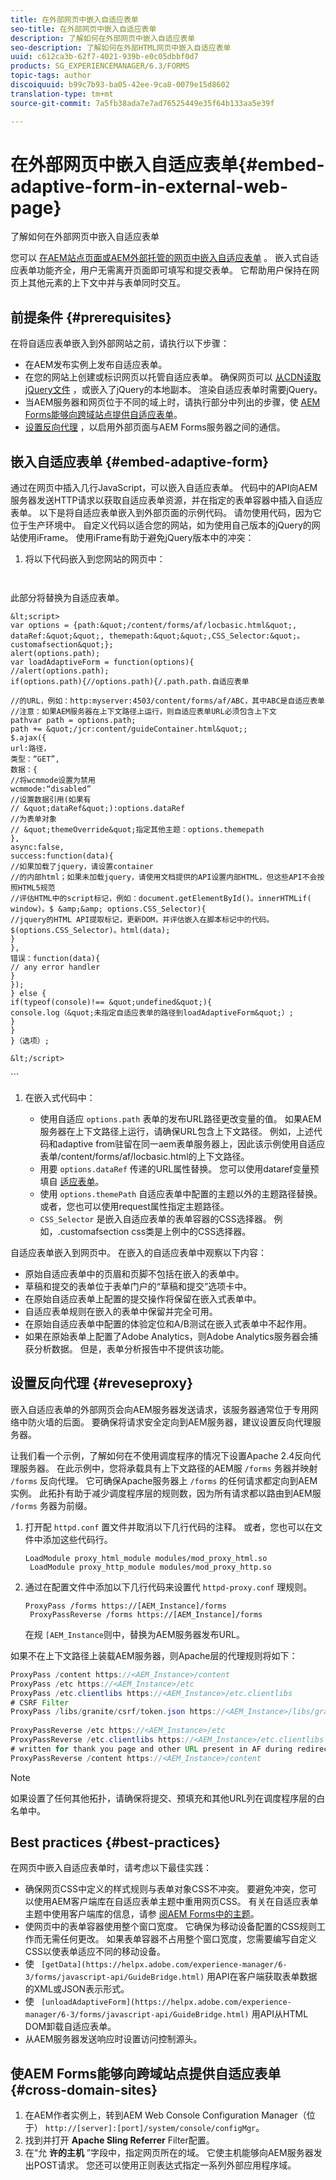 ```yaml
---
title: 在外部网页中嵌入自适应表单
seo-title: 在外部网页中嵌入自适应表单
description: 了解如何在外部网页中嵌入自适应表单
seo-description: 了解如何在外部HTML网页中嵌入自适应表单
uuid: c612ca3b-62f7-4021-939b-e0c05dbbf0d7
products: SG_EXPERIENCEMANAGER/6.3/FORMS
topic-tags: author
discoiquuid: b99c7b93-ba05-42ee-9ca8-0079e15d8602
translation-type: tm+mt
source-git-commit: 7a5fb38ada7e7ad76525449e35f64b133aa5e39f

---
```



# 在外部网页中嵌入自适应表单{#embed-adaptive-form-in-external-web-page}

了解如何在外部网页中嵌入自适应表单

您可以 [在AEM站点页面或AEM外部托管的网页中嵌入自适应表单](/help/forms/using/embed-adaptive-form-aem-sites.md) 。 嵌入式自适应表单功能齐全，用户无需离开页面即可填写和提交表单。 它帮助用户保持在网页上其他元素的上下文中并与表单同时交互。

## 前提条件 {#prerequisites}

在将自适应表单嵌入到外部网站之前，请执行以下步骤：

* 在AEM发布实例上发布自适应表单。
* 在您的网站上创建或标识网页以托管自适应表单。 确保网页可以 [从CDN读取jQuery文件](https://ajax.googleapis.com/ajax/libs/jquery/3.3.1/jquery.min.js) ，或嵌入了jQuery的本地副本。 渲染自适应表单时需要jQuery。
* 当AEM服务器和网页位于不同的域上时，请执行部分中列出的步骤，使 [AEM Forms能够向跨域站点提供自适应表单](#cross-domain-sites)。
* [设置反向代理](#reveseproxy) ，以启用外部页面与AEM Forms服务器之间的通信。

## 嵌入自适应表单 {#embed-adaptive-form}

通过在网页中插入几行JavaScript，可以嵌入自适应表单。 代码中的API向AEM服务器发送HTTP请求以获取自适应表单资源，并在指定的表单容器中插入自适应表单。 以下是将自适应表单嵌入到外部页面的示例代码。 请勿使用代码，因为它位于生产环境中。 自定义代码以适合您的网站，如为使用自己版本的jQuery的网站使用iFrame。 使用iFrame有助于避免jQuery版本中的冲突：


1. 将以下代码嵌入到您网站的网页中：

   ```
   
   
<!doctype html>
<html>
  <head><meta http-equiv="Content-Type" content="text/html; charset=UTF-8">
    <title>这是网页的标题！</title>
    <script src="https://ajax.googleapis.com/ajax/libs/jquery/3.3.1/jquery.min.js"></script>
  </head>
  <body>
  <div class="customafsection"/>
    <p>此部分将替换为自适应表单。</p>


    &lt;script>
    var options = {path:&quot;/content/forms/af/locbasic.html&quot;, dataRef:&quot;&quot;, themepath:&quot;&quot;,CSS_Selector:&quot;。customafsection&quot;};
    alert(options.path);
    var loadAdaptiveForm = function(options){
    //alert(options.path);
    if(options.path){//options.path){/.path.path.自适应表单
    
    //的URL，例如：http:myserver:4503/content/forms/af/ABC，其中ABC是自适应表单
    //注意：如果AEM服务器在上下文路径上运行，则自适应表单URL必须包含上下文
    pathvar path = options.path;
    path += &quot;/jcr:content/guideContainer.html&quot;;
    $.ajax({
    url:路径，
    类型：“GET”,
    数据：{
    //将wcmmode设置为禁用
    wcmmode:“disabled”
    //设置数据引用(如果有
    // &quot;dataRef&quot;):options.dataRef
    //为表单对象
    // &quot;themeOverride&quot;指定其他主题：options.themepath
    },
    async:false,
    success:function(data){
    //如果加载了jquery，请设置container
    //的内部html；如果未加载jquery，请使用文档提供的API设置内部HTML，但这些API不会按照HTML5规范
    //评估HTML中的script标记，例如：document.getElementById()。innerHTMLif(
    window)。$ &amp;&amp; options.CSS_Selector){
    //jquery的HTML API提取标记，更新DOM，并评估嵌入在脚本标记中的代码。
    $(options.CSS_Selector)。html(data);
    }
    },
    错误：function(data){
    // any error handler
    }
    });
    } else {
    if(typeof(console)!== &quot;undefined&quot;){
    console.log（&quot;未指定自适应表单的路径到loadAdaptiveForm&quot;）;
    }
    }
    }（选项）;
    
    &lt;/script>
</body>
</html>
   ```

1. 在嵌入式代码中：

   * 使用自适应 `options.path` 表单的发布URL路径更改变量的值。 如果AEM服务器在上下文路径上运行，请确保URL包含上下文路径。 例如，上述代码和adaptive from驻留在同一aem表单服务器上，因此该示例使用自适应表单/content/forms/af/locbasic.html的上下文路径。
   * 用要 `options.dataRef` 传递的URL属性替换。 您可以使用dataref变量预填自 [适应表单](/help/forms/using/prepopulate-adaptive-form-fields.md)。
   * 使用 `options.themePath` 自适应表单中配置的主题以外的主题路径替换。 或者，您也可以使用request属性指定主题路径。
   * `CSS_Selector` 是嵌入自适应表单的表单容器的CSS选择器。 例如，.customafsection css类是上例中的CSS选择器。

自适应表单嵌入到网页中。 在嵌入的自适应表单中观察以下内容：

* 原始自适应表单中的页眉和页脚不包括在嵌入的表单中。
* 草稿和提交的表单位于表单门户的“草稿和提交”选项卡中。
* 在原始自适应表单上配置的提交操作将保留在嵌入式表单中。
* 自适应表单规则在嵌入的表单中保留并完全可用。
* 在原始自适应表单中配置的体验定位和A/B测试在嵌入式表单中不起作用。
* 如果在原始表单上配置了Adobe Analytics，则Adobe Analytics服务器会捕获分析数据。 但是，表单分析报告中不提供该功能。

## 设置反向代理 {#reveseproxy}

嵌入自适应表单的外部网页会向AEM服务器发送请求，该服务器通常位于专用网络中防火墙的后面。 要确保将请求安全定向到AEM服务器，建议设置反向代理服务器。

让我们看一个示例，了解如何在不使用调度程序的情况下设置Apache 2.4反向代理服务器。 在此示例中，您将承载具有上下文路径的AEM服 `/forms` 务器并映射 `/forms` 反向代理。 它可确保Apache服务器上 `/forms` 的任何请求都定向到AEM实例。 此拓扑有助于减少调度程序层的规则数，因为所有请求都以路由到AEM服 `/forms` 务器为前缀。

1. 打开配 `httpd.conf` 置文件并取消以下几行代码的注释。 或者，您也可以在文件中添加这些代码行。

   ```
   LoadModule proxy_html_module modules/mod_proxy_html.so 
    LoadModule proxy_http_module modules/mod_proxy_http.so
   ```

1. 通过在配置文件中添加以下几行代码来设置代 `httpd-proxy.conf` 理规则。

   ```
   ProxyPass /forms https://[AEM_Instance]/forms 
    ProxyPassReverse /forms https://[AEM_Instance]/forms
   ```

   在规 `[AEM_Instance`则中，替换为AEM服务器发布URL。

如果不在上下文路径上装载AEM服务器，则Apache层的代理规则将如下：

```java
ProxyPass /content https://<AEM_Instance>/content
ProxyPass /etc https://<AEM_Instance>/etc
ProxyPass /etc.clientlibs https://<AEM_Instance>/etc.clientlibs
# CSRF Filter
ProxyPass /libs/granite/csrf/token.json https://<AEM_Instance>/libs/granite/csrf/token.json
  
ProxyPassReverse /etc https://<AEM_Instance>/etc
ProxyPassReverse /etc.clientlibs https://<AEM_Instance>/etc.clientlibs
# written for thank you page and other URL present in AF during redirect
ProxyPassReverse /content https://<AEM_Instance>/content
```

>[!NOTE]
>
>如果设置了任何其他拓扑，请确保将提交、预填充和其他URL列在调度程序层的白名单中。

## Best practices {#best-practices}

在网页中嵌入自适应表单时，请考虑以下最佳实践：

* 确保网页CSS中定义的样式规则与表单对象CSS不冲突。 要避免冲突，您可以使用AEM客户端库在自适应表单主题中重用网页CSS。 有关在自适应表单主题中使用客户端库的信息，请参 [阅AEM Forms中的主题](/help/forms/using/themes.md)。
* 使网页中的表单容器使用整个窗口宽度。 它确保为移动设备配置的CSS规则工作而无需任何更改。 如果表单容器不占用整个窗口宽度，您需要编写自定义CSS以使表单适应不同的移动设备。
* 使 ` [getData](https://helpx.adobe.com/experience-manager/6-3/forms/javascript-api/GuideBridge.html)` 用API在客户端获取表单数据的XML或JSON表示形式。
* 使 ` [unloadAdaptiveForm](https://helpx.adobe.com/experience-manager/6-3/forms/javascript-api/GuideBridge.html)` 用API从HTML DOM卸载自适应表单。
* 从AEM服务器发送响应时设置访问控制源头。

## 使AEM Forms能够向跨域站点提供自适应表单 {#cross-domain-sites}

1. 在AEM作者实例上，转到AEM Web Console Configuration Manager（位于） `http://[server]:[port]/system/console/configMgr`。
1. 找到并打开 **Apache Sling Referrer** Filter配置。
1. 在“允 **许的主机** ”字段中，指定网页所在的域。 它使主机能够向AEM服务器发出POST请求。 您还可以使用正则表达式指定一系列外部应用程序域。